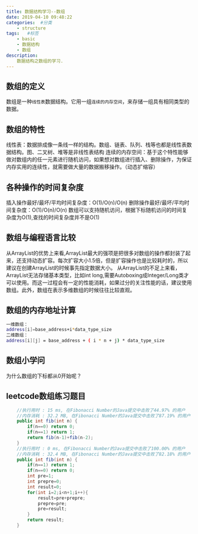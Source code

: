 ```yaml
---
title: 数据结构学习--数组
date: 2019-04-10 09:48:22
categories:  #分类
    - structure
tags:   #标签
    - basic
    - 数据结构
    - 数组
description: 
    数据结构之数组的学习.
---
```


## 数组的定义
数组是一种`线性表`数据结构。它用一组`连续的内存空间`，来存储一组具有相同类型的数据。


## 数组的特性
线性表：数据排成像一条线一样的结构。数组、链表、队列、栈等也都是线性表数据结构。图、二叉树、堆等是非线性表结构
连续的内存空间：基于这个特性能够做对数组内的任一元素进行随机访问，如果想对数组进行插入、删除操作，为保证内存实用的连续性，就需要做大量的数据搬移操作。（动态扩缩容）



## 各种操作的时间复杂度
插入操作最好/最坏/平均时间复杂度：O(1)/O(n)/O(n)
删除操作最好/最坏/平均时间复杂度：O(1)/O(n)/O(n)
数组可以支持随机访问，根据下标随机访问的时间复杂度为O(1),查找的时间复杂度并不是O(1)

## 数组与编程语言比较
从ArrayList的优势上来看,ArrayList最大的强项是把很多对数组的操作都封装了起来，还支持动态扩容。每次扩容大小1.5倍，但是扩容操作也是比较耗时的，所以建议在创建ArrayList的时候事先指定数据大小。
从ArrayList的不足上来看，ArrayList无法存储基本类型，比如int long,需要Autoboxing成Integer/Long类才可以使用。而这一过程会有一定的性能消耗，如果过分的关注性能的话，建议使用数组。此外，数组在表示多维数组的时候往往比较直观。

## 数组的内存地址计算
```Bash
一维数组：
address[i]=base_address+i*data_type_size
二维数组：
address[i][j] = base_address + ( i * n + j) * data_type_size
```

## 数组小学问
为什么数组的下标都从0开始呢？

## leetcode数组练习题目
```Java
	//执行用时 : 15 ms, 在Fibonacci Number的Java提交中击败了44.97% 的用户
	//内存消耗 : 32.2 MB, 在Fibonacci Number的Java提交中击败了87.19% 的用户
	public int fib(int n) {
        if(n==0) return 0;
        if(n==1) return 1;
        return fib(n-1)+fib(n-2);
    }
    //执行用时 : 0 ms, 在Fibonacci Number的Java提交中击败了100.00% 的用户
	//内存消耗 : 32.4 MB, 在Fibonacci Number的Java提交中击败了82.18% 的用户
	public int fib(int n) {
        if(n==1) return 1;
        if(n==0) return 0;
        int pre=1;
        int prepre=0;
        int result=0;
        for(int i=2;i<n+1;i++){
            result=pre+prepre;
            prepre=pre;
            pre=result;
        }
        return result;
    }



```